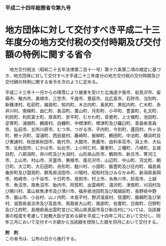 ### 平成二十四年総務省令第九号  
# 地方団体に対して交付すべき平成二十三年度分の地方交付税の交付時期及び交付額の特例に関する省令  
　地方交付税法（昭和二十五年法律第二百十一号）第十六条第二項の規定に基づき、地方団体に対して交付すべき平成二十三年度分の地方交付税の交付時期及び交付額の特例に関する省令を次のように定める。  
  
平成二十三年十一月からの降雪により被害を受けた北海道夕張市、岩見沢市、留萌市、稚内市、美唄市、三笠市、千歳市、恵庭市、北広島市、石狩市、当別町、新篠津村、松前町、福島町、知内町、木古内町、奥尻町、黒松内町、仁木町、赤井川村、南幌町、由仁町、長沼町、栗山町、月形町、小平町、豊富町、礼文町、利尻町、利尻富士町、厚真町、安平町、むかわ町、音更町、上士幌町、池田町、足寄町、浦幌町、鶴居村、白糠町、中標津町、標津町及び羅臼町、青森県青森市、弘前市、五所川原市、むつ市、つがる市、平内町、今別町、蓬田村、外ヶ浜町、鰺ヶ沢町、深浦町、西目屋村、藤崎町、板柳町、鶴田町、中泊町、横浜町及び東通村、秋田県秋田市、能代市、大館市、男鹿市、由利本荘市、潟上市、大仙市、北秋田市、にかほ市、仙北市、上小阿仁村、藤里町、三種町、八峰町、五城目町、八郎潟町、井川町及び大潟村、山形県山形市、鶴岡市、新庄市、寒河江市、上山市、村山市、天童市、東根市、尾花沢市、山辺町、中山町、河北町、朝日町、大江町、大石田町、舟形町、鮭川村、小国町、飯豊町及び庄内町、福島県桑折町及び国見町、群馬県沼田市、川場村、昭和村及びみなかみ町、新潟県長岡市、柏崎市、小千谷市、十日町市、見附市、村上市、糸魚川市、妙高市、上越市、魚沼市、南魚沼市、胎内市、阿賀町、出雲崎町、湯沢町、津南町、刈羽村及び関川村、富山県魚津市及び滑川市、福井県池田町及び南越前町、長野県中野市、飯山市、小谷村、山ノ内町、木島平村、野沢温泉村、信濃町、飯綱町及び栄村、滋賀県長浜市及び高島市、鳥取県大山町、南部町、伯耆町、日南町、日野町及び江府町、島根県奥出雲町並びに岡山県真庭市及び新庄村については、当該被害の程度を考慮して総務大臣が定める額を平成二十四年二月において交付し、同年三月において交付すべき額から当該額を控除した額を同月において交付する。  
  
**附　則**  
この省令は、公布の日から施行する。  
  
